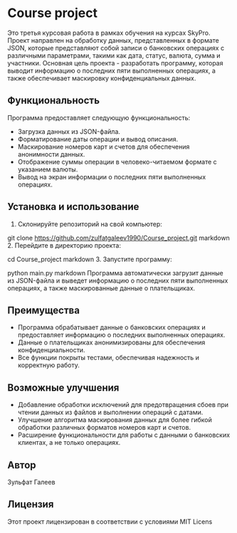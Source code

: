 # Course project

Это третья курсовая работа в рамках обучения на курсах SkyPro. Проект направлен на обработку данных, представленных в формате JSON, которые представляют собой записи о банковских операциях с различными параметрами, такими как дата, статус, валюта, сумма и участники. Основная цель проекта - разработать программу, которая выводит информацию о последних пяти выполненных операциях, а также обеспечивает маскировку конфиденциальных данных.

## Функциональность

Программа предоставляет следующую функциональность:

- Загрузка данных из JSON-файла.
- Форматирование даты операции и вывод описания.
- Маскирование номеров карт и счетов для обеспечения анонимности данных.
- Отображение суммы операции в человеко-читаемом формате с указанием валюты.
- Вывод на экран информации о последних пяти выполненных операциях.

## Установка и использование

1. Склонируйте репозиторий на свой компьютер:

git clone https://github.com/zulfatgaleev1990/Course_project.git
markdown
2. Перейдите в директорию проекта:

cd Course_project
markdown
3. Запустите программу:

python main.py
markdown
Программа автоматически загрузит данные из JSON-файла и выведет информацию о последних пяти выполненных операциях, а также маскированные данные о плательщиках.

## Преимущества

- Программа обрабатывает данные о банковских операциях и предоставляет информацию о последних выполненных операциях.
- Данные о плательщиках анонимизированы для обеспечения конфиденциальности.
- Все функции покрыты тестами, обеспечивая надежность и корректную работу.

## Возможные улучшения

- Добавление обработки исключений для предотвращения сбоев при чтении данных из файлов и выполнении операций с датами.
- Улучшение алгоритма маскирования данных для более гибкой обработки различных форматов номеров карт и счетов.
- Расширение функциональности для работы с данными о банковских клиентах, а не только операциях.

## Автор

Зульфат Галеев  

## Лицензия

Этот проект лицензирован в соответствии с условиями MIT Licens
